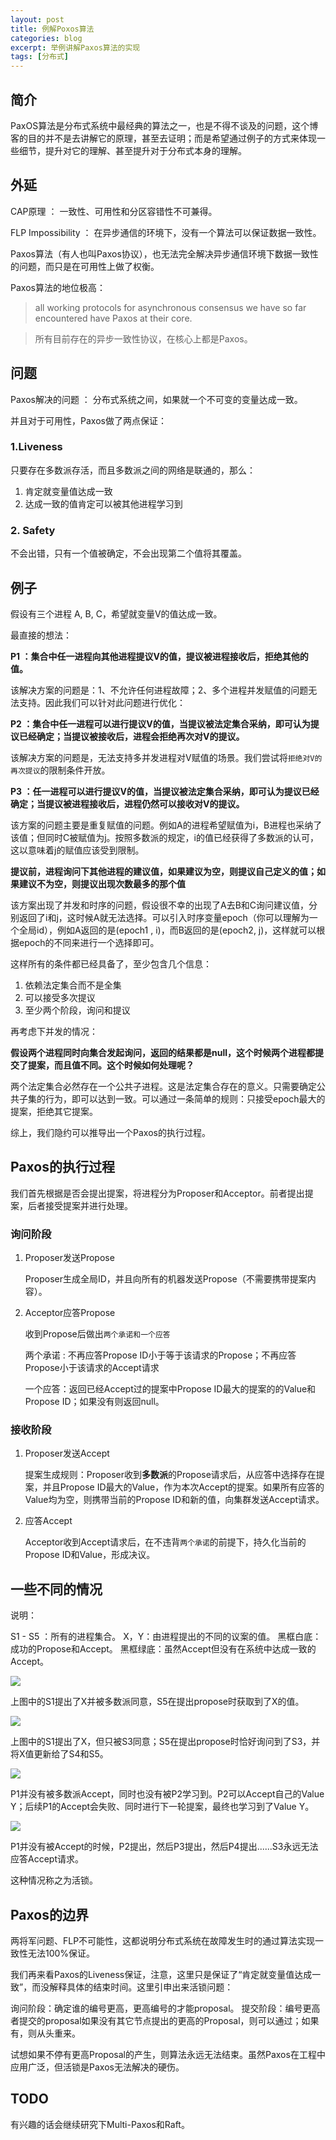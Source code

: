 ```yaml
---
layout: post
title: 例解Poxos算法
categories: blog
excerpt: 举例讲解Paxos算法的实现
tags: [分布式]
---
```


## 简介
PaxOS算法是分布式系统中最经典的算法之一，也是不得不谈及的问题，这个博客的目的并不是去讲解它的原理，甚至去证明；而是希望通过例子的方式来体现一些细节，提升对它的理解、甚至提升对于分布式本身的理解。

## 外延
CAP原理 ： 一致性、可用性和分区容错性不可兼得。

FLP Impossibility ： 在异步通信的环境下，没有一个算法可以保证数据一致性。

Paxos算法（有人也叫Paxos协议），也无法完全解决异步通信环境下数据一致性的问题，而只是在可用性上做了权衡。

Paxos算法的地位极高：

> all working protocols for asynchronous consensus we have so far encountered have Paxos at their core.

> 所有目前存在的异步一致性协议，在核心上都是Paxos。

## 问题
Paxos解决的问题 ： 分布式系统之间，如果就一个不可变的变量达成一致。

并且对于可用性，Paxos做了两点保证：

### 1.Liveness

只要存在多数派存活，而且多数派之间的网络是联通的，那么：
1. 肯定就变量值达成一致
2. 达成一致的值肯定可以被其他进程学习到

### 2. Safety
不会出错，只有一个值被确定，不会出现第二个值将其覆盖。


## 例子

假设有三个进程 A, B, C，希望就变量V的值达成一致。

最直接的想法：

**P1 ：集合中任一进程向其他进程提议V的值，提议被进程接收后，拒绝其他的值。**

该解决方案的问题是：1、不允许任何进程故障；2、多个进程并发赋值的问题无法支持。因此我们可以针对此问题进行优化：

**P2 ：集合中任一进程可以进行提议V的值，当提议被法定集合采纳，即可认为提议已经确定；当提议被接收后，进程会拒绝再次对V的提议。**

该解决方案的问题是，无法支持多并发进程对V赋值的场景。我们尝试将`拒绝对V的再次提议`的限制条件开放。


**P3 ：任一进程可以进行提议V的值，当提议被法定集合采纳，即可认为提议已经确定；当提议被进程接收后，进程仍然可以接收对V的提议。**

该方案的问题主要是重复赋值的问题。例如A的进程希望赋值为i，B进程也采纳了该值；但同时C被赋值为j。按照多数派的规定，i的值已经获得了多数派的认可，这以意味着j的赋值应该受到限制。

**提议前，进程询问下其他进程的建议值，如果建议为空，则提议自己定义的值；如果建议不为空，则提议出现次数最多的那个值**

该方案出现了并发和时序的问题，假设很不幸的出现了A去B和C询问建议值，分别返回了i和j，这时候A就无法选择。可以引入时序变量epoch（你可以理解为一个全局id），例如A返回的是(epoch1 , i)，而B返回的是(epoch2, j)，这样就可以根据epoch的不同来进行一个选择即可。

这样所有的条件都已经具备了，至少包含几个信息：
1. 依赖法定集合而不是全集
2. 可以接受多次提议
3. 至少两个阶段，询问和提议

再考虑下并发的情况：

**假设两个进程同时向集合发起询问，返回的结果都是null，这个时候两个进程都提交了提案，而且值不同。这个时候如何处理呢？**

两个法定集合必然存在一个公共子进程。这是法定集合存在的意义。只需要确定公共子集的行为，即可以达到一致。可以通过一条简单的规则：只接受epoch最大的提案，拒绝其它提案。

综上，我们隐约可以推导出一个Paxos的执行过程。

## Paxos的执行过程

我们首先根据是否会提出提案，将进程分为Proposer和Acceptor。前者提出提案，后者接受提案并进行处理。

### 询问阶段
1. Proposer发送Propose
	
	Proposer生成全局ID，并且向所有的机器发送Propose（不需要携带提案内容）。
2. Acceptor应答Propose
	
	收到Propose后做出`两个承诺和一个应答`
	
	两个承诺 : 不再应答Propose ID小于等于该请求的Propose；不再应答Propose小于该请求的Accept请求
	
	一个应答：返回已经Accept过的提案中Propose ID最大的提案的的Value和Propose ID；如果没有则返回null。
	
### 接收阶段
1. Proposer发送Accept
	
	提案生成规则：Proposer收到**多数派**的Propose请求后，从应答中选择存在提案，并且Propose ID最大的Value，作为本次Accept的提案。如果所有应答的Value均为空，则携带当前的Propose ID和新的值，向集群发送Accept请求。
	
2. 应答Accept

	Acceptor收到Accept请求后，在不违背`两个承诺`的前提下，持久化当前的Propose ID和Value，形成决议。

## 一些不同的情况
说明：

S1 - S5 ：所有的进程集合。
X，Y：由进程提出的不同的议案的值。
黑框白底：成功的Propose和Accept。
黑框绿底：虽然Accept但没有在系统中达成一致的Accept。

![](/images/paxos-simple.png)

上图中的S1提出了X并被多数派同意，S5在提出propose时获取到了X的值。

![](/images/paxos-another.png)

上图中的S1提出了X，但只被S3同意；S5在提出propose时恰好询问到了S3，并将X值更新给了S4和S5。

![](/images/paxos-confilit.png)

P1并没有被多数派Accept，同时也没有被P2学习到。P2可以Accept自己的Value Y；后续P1的Accept会失败、同时进行下一轮提案，最终也学习到了Value Y。


![](/images/paxos-none.png)

P1并没有被Accept的时候，P2提出，然后P3提出，然后P4提出......S3永远无法应答Accept请求。

这种情况称之为活锁。


## Paxos的边界
两将军问题、FLP不可能性，这都说明分布式系统在故障发生时的通过算法实现一致性无法100%保证。

我们再来看Paxos的Liveness保证，注意，这里只是保证了“肯定就变量值达成一致”，而没解释具体的结束时间。这里引申出来活锁问题：

询问阶段：确定谁的编号更高，更高编号的才能proposal。
提交阶段：编号更高者提交的proposal如果没有其它节点提出的更高的Proposal，则可以通过；如果有，则从头重来。

试想如果不停有更高Proposal的产生，则算法永远无法结束。虽然Paxos在工程中应用广泛，但活锁是Paxos无法解决的硬伤。

## TODO
有兴趣的话会继续研究下Multi-Paxos和Raft。
